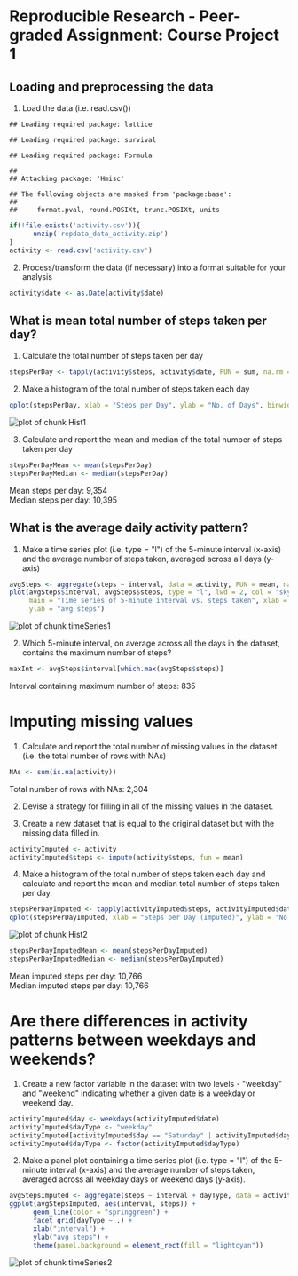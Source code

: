 # Reproducible Research - Peer-graded Assignment: Course Project 1


## Loading and preprocessing the data

1. Load the data (i.e. read.csv())




```
## Loading required package: lattice
```

```
## Loading required package: survival
```

```
## Loading required package: Formula
```

```
## 
## Attaching package: 'Hmisc'
```

```
## The following objects are masked from 'package:base':
## 
##     format.pval, round.POSIXt, trunc.POSIXt, units
```



```r
if(!file.exists('activity.csv')){
      unzip('repdata_data_activity.zip')
}
activity <- read.csv('activity.csv')
```

2. Process/transform the data (if necessary) into a format suitable for your analysis


```r
activity$date <- as.Date(activity$date)
```


## What is mean total number of steps taken per day?

1. Calculate the total number of steps taken per day


```r
stepsPerDay <- tapply(activity$steps, activity$date, FUN = sum, na.rm = TRUE)
```

2. Make a histogram of the total number of steps taken each day


```r
qplot(stepsPerDay, xlab = "Steps per Day", ylab = "No. of Days", binwidth = 400)
```

![plot of chunk Hist1](figure/Hist1-1.png)

3. Calculate and report the mean and median of the total number of steps taken per day


```r
stepsPerDayMean <- mean(stepsPerDay)  
stepsPerDayMedian <- median(stepsPerDay)
```

Mean steps per day: 9,354  
Median steps per day: 10,395


## What is the average daily activity pattern?

1. Make a time series plot (i.e. type = "l") of the 5-minute interval (x-axis) and the average number of steps taken, averaged across all days (y-axis)


```r
avgSteps <- aggregate(steps ~ interval, data = activity, FUN = mean, na.rm = TRUE)
plot(avgSteps$interval, avgSteps$steps, type = "l", lwd = 2, col = "skyblue", 
     main = "Time series of 5-minute interval vs. steps taken", xlab = "interval", 
     ylab = "avg steps")
```

![plot of chunk timeSeries1](figure/timeSeries1-1.png)

2. Which 5-minute interval, on average across all the days in the dataset, contains the maximum number of steps?


```r
maxInt <- avgSteps$interval[which.max(avgSteps$steps)]
```

Interval containing maximum number of steps: 835


# Imputing missing values

1. Calculate and report the total number of missing values in the dataset (i.e. the total number of rows with NAs)


```r
NAs <- sum(is.na(activity))
```

Total number of rows with NAs: 2,304

2. Devise a strategy for filling in all of the missing values in the dataset.

3. Create a new dataset that is equal to the original dataset but with the missing data filled in.


```r
activityImputed <- activity
activityImputed$steps <- impute(activity$steps, fun = mean)
```

4. Make a histogram of the total number of steps taken each day and calculate and report the mean and median total number of steps taken per day.


```r
stepsPerDayImputed <- tapply(activityImputed$steps, activityImputed$date, FUN = sum)
qplot(stepsPerDayImputed, xlab = "Steps per Day (Imputed)", ylab = "No. of Days", binwidth = 400)
```

![plot of chunk Hist2](figure/Hist2-1.png)


```r
stepsPerDayImputedMean <- mean(stepsPerDayImputed)
stepsPerDayImputedMedian <- median(stepsPerDayImputed)
```

Mean imputed steps per day: 10,766  
Median imputed steps per day: 10,766


# Are there differences in activity patterns between weekdays and weekends?

1. Create a new factor variable in the dataset with two levels - "weekday" and "weekend" indicating whether a given date is a weekday or weekend day.


```r
activityImputed$day <- weekdays(activityImputed$date)
activityImputed$dayType <- "weekday"
activityImputed[activityImputed$day == "Saturday" | activityImputed$day == "Sunday", ]$dayType <- "weekend"
activityImputed$dayType <- factor(activityImputed$dayType)
```

2. Make a panel plot containing a time series plot (i.e. type = "l") of the 5-minute interval (x-axis) and the average number of steps taken, averaged across all weekday days or weekend days (y-axis).


```r
avgStepsImputed <- aggregate(steps ~ interval + dayType, data = activityImputed, FUN = mean)
ggplot(avgStepsImputed, aes(interval, steps)) +
      geom_line(color = "springgreen") +
      facet_grid(dayType ~ .) +
      xlab("interval") +
      ylab("avg steps") +
      theme(panel.background = element_rect(fill = "lightcyan"))
```

![plot of chunk timeSeries2](figure/timeSeries2-1.png)
